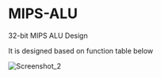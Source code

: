 # MIPS-ALU
32-bit MIPS ALU Design

It is designed based on function table below

![Screenshot_2](https://user-images.githubusercontent.com/47766216/56711406-58a96400-6733-11e9-844c-2622b124b741.png)
